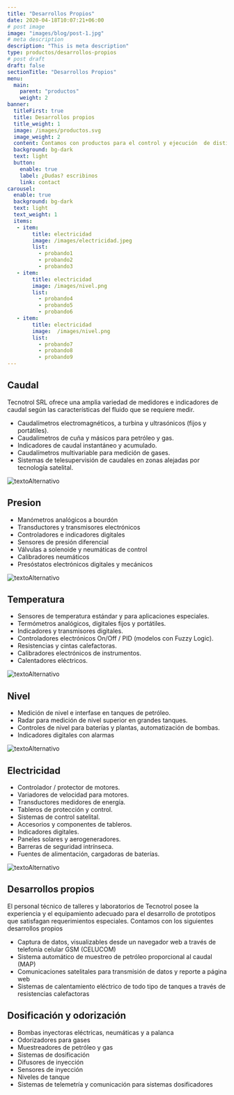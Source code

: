 ```yaml
---
title: "Desarrollos Propios"
date: 2020-04-18T10:07:21+06:00
# post image
image: "images/blog/post-1.jpg"
# meta description
description: "This is meta description"
type: productos/desarrollos-propios
# post draft
draft: false
sectionTitle: "Desarrollos Propios"
menu:
  main:
    parent: "productos"
    weight: 2
banner:
  titleFirst: true
  title: Desarrollos propios
  title_weight: 1
  image: /images/productos.svg
  image_weight: 2
  content: Contamos con productos para el control y ejecución  de distintos fenómenos que faciliten  el trabajo humano
  background: bg-dark
  text: light
  button:
    enable: true
    label: ¿Dudas? escribinos
    link: contact
carousel:
  enable: true
  background: bg-dark
  text: light
  text_weight: 1
  items: 
   - item:
        title: electricidad
        image: /images/electricidad.jpeg
        list:
          - probando1
          - probando2
          - probando3
   - item:
        title: electricidad
        image: /images/nivel.png
        list:
          - probando4
          - probando5
          - probando6
   - item:
        title: electricidad
        image:  /images/nivel.png
        list:
          - probando7
          - probando8
          - probando9
---
```

## Caudal

Tecnotrol SRL ofrece una amplia variedad de medidores e indicadores de caudal según las características del fluido que se requiere medir.
- Caudalímetros electromagnéticos, a turbina y ultrasónicos (fijos y portátiles).
- Caudalímetros de cuña y másicos para petróleo y gas.
- Indicadores de caudal instantáneo y acumulado.
- Caudalímetros multivariable para medición de gases.
- Sistemas de telesupervisión de caudales en zonas alejadas por tecnología satelital.

![textoAlternativo](/images/caudal.jpeg)

## Presion

- Manómetros analógicos a bourdón
- Transductores y transmisores electrónicos
- Controladores e indicadores digitales
- Sensores de presión diferencial
- Válvulas a solenoide y neumáticas de control
- Calibradores neumáticos
- Presóstatos electrónicos digitales y mecánicos

![textoAlternativo](/images/presion.jpeg)

## Temperatura

- Sensores de temperatura estándar y para aplicaciones especiales.
- Termómetros analógicos, digitales fijos y portátiles.
- Indicadores y transmisores digitales.
- Controladores electrónicos On/Off / PID (modelos con Fuzzy Logic).
- Resistencias y cintas calefactoras.
- Calibradores electrónicos de instrumentos.
- Calentadores eléctricos.

![textoAlternativo](/images/temperature.jpeg)

## Nivel

- Medición de nivel e interfase en tanques de petróleo.
- Radar para medición de nivel superior en grandes tanques.
- Controles de nivel para baterías y plantas, automatización de bombas.
- Indicadores digitales con alarmas

![textoAlternativo](/images/nivel.png)

## Electricidad

- Controlador / protector de motores.
- Variadores de velocidad para motores.
- Transductores medidores de energía.
- Tableros de protección y control.
- Sistemas de control satelital.
- Accesorios y componentes de tableros.
- Indicadores digitales.
- Paneles solares y aerogeneradores.
- Barreras de seguridad intrínseca.
- Fuentes de alimentación, cargadoras de baterías.


![textoAlternativo](/images/electricidad.jpeg)

## Desarrollos propios

El personal técnico de talleres y laboratorios de Tecnotrol posee la experiencia y el equipamiento adecuado para el desarrollo de prototipos que satisfagan requerimientos especiales. Contamos con los siguientes desarrollos propios

- Captura de datos, visualizables desde un navegador web a través de telefonía celular GSM (CELUCOM)
- Sistema automático de muestreo de petróleo proporcional al caudal (MAP)
- Comunicaciones satelitales para transmisión de datos y reporte a página web
- Sistemas de calentamiento eléctrico de todo tipo de tanques a través de resistencias calefactoras

## Dosificación y odorización

- Bombas inyectoras eléctricas, neumáticas y a palanca
- Odorizadores para gases
- Muestreadores de petróleo y gas
- Sistemas de dosificación
- Difusores de inyección
- Sensores de inyección
- Niveles de tanque
- Sistemas de telemetría y comunicación para sistemas dosificadores

